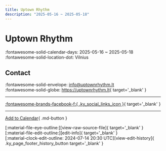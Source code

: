 ```yaml
---
title: Uptown Rhythm
description: "2025-05-16 ~ 2025-05-18"
---
```


# Uptown Rhythm 

:fontawesome-solid-calendar-days: 2025-05-16 ~ 2025-05-18  
:fontawesome-solid-location-dot: Vilnius  

## Contact

:fontawesome-solid-envelope: <info@uptownrhythm.lt>  
:fontawesome-solid-globe: <https://uptownrhythm.lt>{ target='_blank' }  

---

 [:fontawesome-brands-facebook-f:{ .ky_social_links_icon }](https://www.facebook.com/uptownrhythm){ target='_blank' }

---

[Add to Calendar](https://swing.news/ics/en/2025/lt_LT/uptown-rhythm-2025.ics){ .md-button }

<div class="ky_page_footer" markdown>
<div class="ky_page_footer_trailing" markdown="span">
[:material-file-eye-outline:][view-raw-source-file]{ target='_blank' }
[:material-file-edit-outline:][edit-info]{ target='_blank' }
</div>
<div class="ky_page_footer_leading" markdown="span">
[:material-clock-edit-outline: 2024-07-14 20:30 UTC][view-edit-history]{ .ky_page_footer_history_button target='_blank' }
</div>
</div>

[view-raw-source-file]: https://github.com/swingdance/events/blob/main/2025/lt_LT/uptown-rhythm-2025.json "View Raw Source File"
[edit-info]: https://github.com/swingdance/events/issues/new?assignees=&labels=update+event&projects=&template=03-update_entity.yml&title=%5B2025%2Flt_LT%5D%20Uptown%20Rhythm&region=lt_LT&year=2025&id=uptown-rhythm-2025&name=Uptown%20Rhythm&org_id= "Edit Info"

[view-edit-history]: https://github.com/swingdance/events/commits/main/2025/lt_LT/uptown-rhythm-2025.json "View Edit History"
